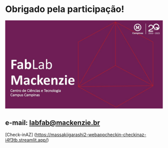 # Obrigado pela participação!
![IMAGEM1](https://github.com/engenhariacct/webappCHECKin/blob/main/MarcaFABLAB01.JPG)
## e-mail: labfab@mackenzie.br
[Check-inAZ] (https://massakiigarashi2-webappcheckin-checkinaz-i4f3tb.streamlit.app/)
